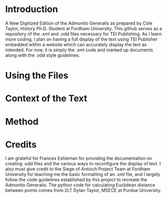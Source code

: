 # Introduction
A New Digitized Edition of the Admonito Generalis as prepared by Cole Taylor, History Ph.D. Student at Fordham University. This github serves as a repository of the .xml and .odd files necessary for TEI Publishing. As I learn more coding, I plan on having a full display of the text using TEI Publisher embedded within a website which can accurately display the text as intended. For now, it is simply the .xml code and marked up documents along with the .odd style guidelines.
# Using the Files
# Context of the Text
# Method
# Credits
I am grateful for Frances Eshleman for providing the documentaiton on creating .odd files and the various ways to reconfigure the display of text. I also must give credit to the Siege of Antioch Project Team at Fordham University for teaching me the basic formatting of an .xml file, and I largely follow the code guidelines established by this project to recreate the Admonito Generalis. The python code for calculating Euclidean distance between points comes from 2LT Dylan Taylor, MSECE at Purdue University.
